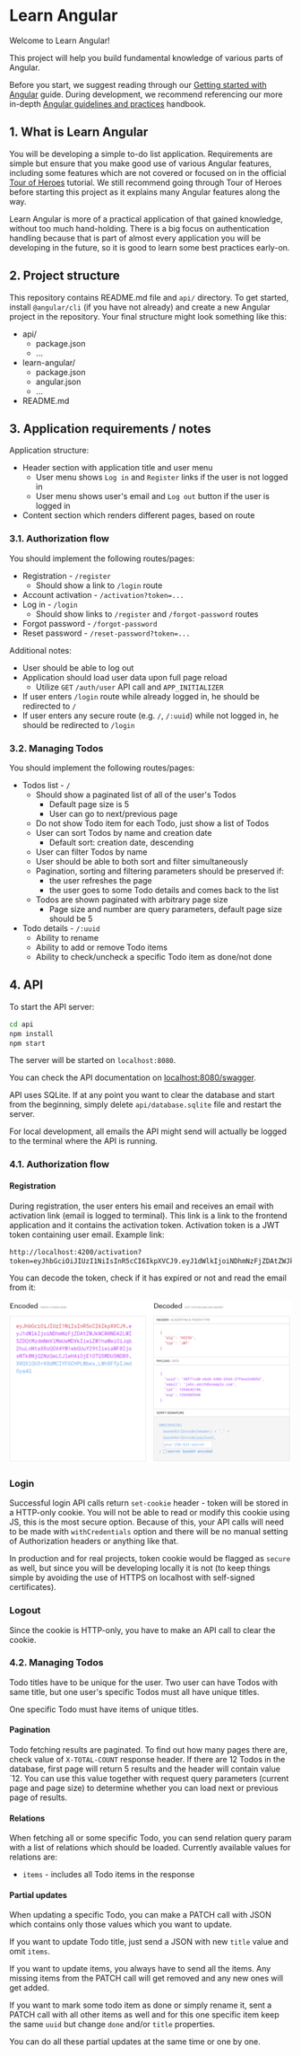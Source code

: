 # Learn Angular

Welcome to Learn Angular!

This project will help you build fundamental knowledge of various parts of Angular.

Before you start, we suggest reading through our [Getting started with Angular](https://infinum.com/handbook/books/frontend/angular/getting-started-with-angular) guide. During development, we recommend referencing our more in-depth [Angular guidelines and practices](https://infinum.com/handbook/books/frontend/angular/angular-guidelines-and-best-practices) handbook.

## 1. What is Learn Angular

You will be developing a simple to-do list application. Requirements are simple but ensure that you make good use of various Angular features, including some features which are not covered or focused on in the official [Tour of Heroes](https://angular.io/tutorial) tutorial. We still recommend going through Tour of Heroes before starting this project as it explains many Angular features along the way.

Learn Angular is more of a practical application of that gained knowledge, without too much hand-holding. There is a big focus on authentication handling because that is part of almost every application you will be developing in the future, so it is good to learn some best practices early-on.

## 2. Project structure

This repository contains README.md file and `api/` directory. To get started, install `@angular/cli` (if you have not already) and create a new Angular project in the repository. Your final structure might look something like this:

- api/
  - package.json
  - ...
- learn-angular/
  - package.json
  - angular.json
  - ...
- README.md

## 3. Application requirements / notes

Application structure:

- Header section with application title and user menu
  - User menu shows `Log in` and `Register` links if the user is not logged in
  - User menu shows user's email and `Log out` button if the user is logged in
- Content section which renders different pages, based on route

### 3.1. Authorization flow

You should implement the following routes/pages:

- Registration - `/register`
  - Should show a link to `/login` route
- Account activation - `/activation?token=...`
- Log in - `/login`
  - Should show links to `/register` and `/forgot-password` routes
- Forgot password - `/forgot-password`
- Reset password - `/reset-password?token=...`

Additional notes:
- User should be able to log out
- Application should load user data upon full page reload
  - Utilize `GET` `/auth/user` API call and `APP_INITIALIZER`
- If user enters `/login` route while already logged in, he should be redirected to `/`
- If user enters any secure route (e.g. `/`, `/:uuid`) while not logged in, he should be redirected to `/login`

### 3.2. Managing Todos

You should implement the following routes/pages:

- Todos list - `/`
  - Should show a paginated list of all of the user's Todos
    - Default page size is 5
    - User can go to next/previous page
  - Do not show Todo item for each Todo, just show a list of Todos
  - User can sort Todos by name and creation date
    - Default sort: creation date, descending
  - User can filter Todos by name
  - User should be able to both sort and filter simultaneously
  - Pagination, sorting and filtering parameters should be preserved if:
    - the user refreshes the page
    - the user goes to some Todo details and comes back to the list
  - Todos are shown paginated with arbitrary page size
    - Page size and number are query parameters, default page size should be 5
- Todo details - `/:uuid`
  - Ability to rename
  - Ability to add or remove Todo items
  - Ability to check/uncheck a specific Todo item as done/not done

## 4. API

To start the API server:

```bash
cd api
npm install
npm start
```

The server will be started on `localhost:8080`.

You can check the API documentation on [localhost:8080/swagger](http://localhost:8080/swagger).

API uses SQLite. If at any point you want to clear the database and start from the beginning, simply delete `api/database.sqlite` file and restart the server.

For local development, all emails the API might send will actually be logged to the terminal where the API is running.

### 4.1. Authorization flow

#### Registration

During registration, the user enters his email and receives an email with activation link (email is logged to terminal). This link is a link to the frontend application and it contains the activation token. Activation token is a JWT token containing user email. Example link:

```
http://localhost:4200/activation?token=eyJhbGciOiJIUzI1NiIsInR5cCI6IkpXVCJ9.eyJ1dWlkIjoiNDhmNzFjZDAtZWJkNC00NDA2LWI5ZDQtMzdmNmVlMmUwMDVkIiwiZW1haWwiOiJqb2huLnNtaXRoQGV4YW1wbGUuY29tIiwiaWF0IjoxNTk0NjQ2NzQwLCJleHAiOjE1OTQ5MDU5NDB9.X0QXlQU3rK8dMCIYFGCHPLWbex_LWh8FfpIJmdOya4Q
```

You can decode the token, check if it has expired or not and read the email from it:

![Decoded JWT activation token](./.assets/activation-token.png)

### Login

Successful login API calls return `set-cookie` header - token will be stored in a HTTP-only cookie. You will not be able to read or modify this cookie using JS, this is the most secure option. Because of this, your API calls will need to be made with `withCredentials` option and there will be no manual setting of Authorization headers or anything like that.

In production and for real projects, token cookie would be flagged as `secure` as well, but since you will be developing locally it is not (to keep things simple by avoiding the use of HTTPS on localhost with self-signed certificates).

### Logout

Since the cookie is HTTP-only, you have to make an API call to clear the cookie.

### 4.2. Managing Todos

Todo titles have to be unique for the user. Two user can have Todos with same title, but one user's specific Todos must all have unique titles.

One specific Todo must have items of unique titles.

#### Pagination

Todo fetching results are paginated. To find out how many pages there are, check value of `X-TOTAL-COUNT` response header. If there are 12 Todos in the database, first page will return 5 results and the header will contain value `12. You can use this value together with request query parameters (current page and page size) to determine whether you can load next or previous page of results.

#### Relations

When fetching all or some specific Todo, you can send relation query param with a list of relations which should be loaded. Currently available values for relations are:

- `items` - includes all Todo items in the response

#### Partial updates

When updating a specific Todo, you can make a PATCH call with JSON which contains only those values which you want to update.

If you want to update Todo title, just send a JSON with new `title` value and omit `items`.

If you want to update items, you always have to send all the items. Any missing items from the PATCH call will get removed and any new ones will get added.

If you want to mark some todo item as done or simply rename it, sent a PATCH call with all other items as well and for this one specific item keep the same `uuid` but change `done` and/or `title` properties.

You can do all these partial updates at the same time or one by one.
